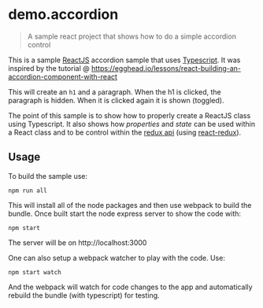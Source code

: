 # demo.accordion

> A sample react project that shows how to do a simple accordion control

This is a sample [ReactJS](https://facebook.github.io/react/) accordion sample that uses [Typescript](https://www.typescriptlang.org/).  It was inspired by the tutorial
@ https://egghead.io/lessons/react-building-an-accordion-component-with-react

This will create an `h1` and a `p`aragraph.  When the h1 is clicked, the paragraph is hidden.  When it is clicked again it is shown (toggled).

The point of this sample is to show how to properly create a ReactJS class using Typescript.  It also shows how *properties* and *state* can be used within a React class and to be control within the [redux api](https://github.com/reactjs/redux) (using [react-redux](https://github.com/reactjs/react-redux)).


## Usage

To build the sample use:

```
npm run all
```

This will install all of the node packages and then use webpack to build the bundle.  Once built start the node express server to show the code with:

```
npm start
```

The server will be on http://localhost:3000

One can also setup a webpack watcher to play with the code.  Use:

```
npm start watch
```

And the webpack will watch for code changes to the app and automatically rebuild the bundle (with typescript) for testing.